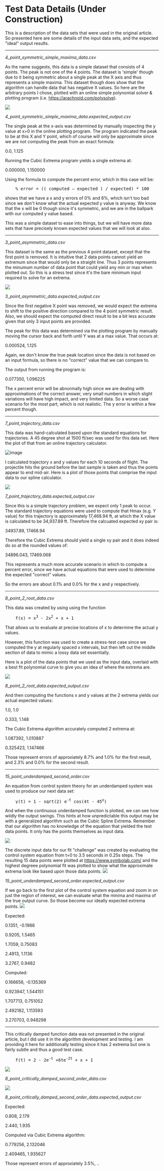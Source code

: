 # Test Data Details (Under Construction)

This is a description of the data sets that were used in the original article. So presented here are some details of the input data sets, and the expected "ideal" output results.

---

*4_point_symmetric_simple_maxima_data.csv*

As the name suggests, this data is a simple dataset that consists of 4 points. The peak is not one of the 4 points. The dataset is 'simple' though due to it being symmetric about a single peak at the X axis and thus represents a simple maxima. This dataset though does show that the algorithm can handle data that has negative X values. So here are the arbitrary points I chose, plotted with an online simple polynomial solver & plotting program (i.e. https://arachnoid.com/polysolve).

![](4_point_symmetric_simple_maxima_data.png)

*4_point_symmetric_simple_maxima_data.expected_output.csv*

The single peak at the x-axis was determined by manually inspecting the y value at x=0 in the online plotting program. The program indicated the peak to be at this X and Y point, which of course will only be approximate since we are not computing the peak from an exact formula:

0.0, 1.125

Running the Cubic Extrema program yields a single extrema at:

0.000000, 1.150000

Using the formula to compute the percent error, which in this case will be:

<pre>    % error = (( computed – expected ) / expected) * 100</pre>

shows that we have a x and y errors of 0% and 8%, which isn't too bad since we don't know what the actual expected y value is anyway. We know that the x will be 0 though since it's symmetric, and we are in the ballpark with our computed y value based.

This was a simple dataset to ease into things, but we will have more data sets that have precisely known expected values that we will look at also.

---

*3_point_asymmetric_data.csv*

This dataset is the same as the previous 4 point dataset, except that the first point is removed. It is intuitive that 2 data points cannot yield an extremum since that would only be a straight line. Thus 3 points represents the minumum number of data point that could yield any min or max when plotted out. So this is a stress test since it's the bare minimum input required to solve for an extrema. 

![](3_point_asymmetric_data.png)

*3_point_asymmetric_data.expected_output.csv*

Since the first negative X point was removed, we would expect the extrema to shift to the positive direction compared to the 4 point symmetric result. Also, we should expect the computed direct result to be a bit less accurate given that only 3 input points are provided.

The peak for this data was determined via the plotting program by manually moving the cursor back and forth until Y was at a max value. That occurs at:

0.000524, 1.125

Again, we don't know the true peak location since the data is not based on an input formula, so there is no "correct" value that we can compare to.

The output from running the program is:

0.077350, 1.096225

The x percent error will be abnormally high since we are dealing with approximations of the correct answer, very small numbers in which slight variations will have high impact, and very limited data. So a worse case scenario for the most part, which is not realistic. The y error is within a few percent though.

---

*7_point_trajectory_data.csv*

This data was hand-calculated based upon the standard equations for trajectories. A 45 degree shot at 1500 ft/sec was used for this data set. Here the plot of that from an online trajectory calculator.

![image](trajectory_plot.png)

I calculated trajectory x and y values for each 10 seconds of flight. The projectile hits the ground before the last sample is taken and thus the points appear to end mid-air. Here is a plot of those points that comprise the input data to our spline calculator.

![](trajectory_data.png)

*7_point_trajectory_data.expected_output.csv*

Since this is a simple trajectory problem, we expect only 1 peak to occur. The standard trajectory equations were used to compute that Hmax (e.g. Y value) for this trajectory is approximately 17,468.94 ft, at which the X value is calculated to be 34,937.89 ft. Therefore the calcuated expected xy pair is:

34937.89, 17468.94

Therefore the Cubic Extrema should yield a single xy pair and it does indeed do so at the rounded values of:

34896.043, 17469.068

This represents a much more accurate scenario in which to compute a percent error, since we have actual equations that were used to determine the expected "correct" values.

So the errors are about 0.1% and 0.0% for the x and y respectively.

---

*8_point_2_root_data.csv*

This data was created by using using the function

<pre>    f(x) = x<sup>3</sup> - 2x<sup>2</sup> + x + 1</pre>

That allows us to evaluate at precise locations of x to determine the actual y values. 

However, this function was used to create a stress-test case since we computed the y at regularly spaced x intervals, but then left out the middle section of data to mimic a lossy data set essentially. 

Here is a plot of the data points that we used as the input data, overlaid with a best fit polynomial curve to give you an idea of where the extrema are.

![](8_point_2_root.png)

*8_point_2_root_data.expected_output.csv*

And then computing the functions x and y values at the 2 extrema yields our actual expected values:

1.0, 1.0

0.333, 1.148

The Cubic Extrema algorithm accurately computed 2 extrema at:

1.087392, 1.010887

0.325423, 1.147466

Those represent errors of approxiately 8.7% and 1.0% for the first result, and 2.3% and 0.0% for the second result.

---

*15_point_underdamped_second_order.csv*

An equation from control system theory for an underdamped system was used to produce our next data set:

<pre>    y(t) = 1 - sqrt(2) e<sup>-t</sup> cos(4t - 45<sup>o</sup>)</pre>

And when the continuous underdamped function is plotted, we can see how wildly the output swings. This hints at how unpredictable this output may be with a generalized algorithm such as the Cubic Spline Extrema. Remember that our algorithm has no knowledge of the equation that yielded the test data points. It only has the points themselves as input data.

![](UnderdampedSecondOrderSystemWithEquation.png)

The discrete input data for our fit "challenge" was created by evaluating the control system equation from t=0 to 3.5 seconds in 0.25s steps. The resulting 15 data points were plotted at https://www.symbolab.com/ and the highest degreee polynomial fit was plotted to show what the approximate extrema look like based upon those data points.
![](15_point_underdamped_polynomial_fit.png)


*15_point_underdamped_second_order.expected_output.csv*

If we go back to the first plot of the control system equation and zoom in on just the region of interest, we can evaluate what the minima and maxima of the true output curve. So those become our ideally expected extrema points.
![](UnderdampedSecondOrderSystem0to3.5.png)

Expected:

0.1351, -0.1986

0.9205, 1.5465

1.7059, 0.75083

2.4913, 1.1136

3.2767, 0.9482

Computed:

0.166656, -0.135369

0.923947, 1.544151

1.707713, 0.751052

2.492182, 1.113593

3.270703, 0.948298

___

This critically damped function data was not presented in the original article, but I did use it in the algorithm development and testing. I am providing it here for additionally testing since it has 2 extrema but one is fairly subtle and thus a good test case. 

<pre>    f(t) = 2 - 2e<sup>-t</sup> +6te<sup>-2t</sup> + x + 1</pre>

![](critically_damped_function.png)

*8_point_critically_damped_second_order_data.csv*

![](critically_damped_second_order_data.png)

*8_point_critically_damped_second_order_data.expected_output.csv*

Expected:

0.808, 2.179

2.440, 1.935

Computed via Cubic Extrema algorithm:

0.779256, 2.132046

2.409465, 1.935627

Those represent errors of approxiately 3.5%, ..


